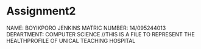 # Assignment2
NAME:            BOYIKPORO  JENKINS
MATRIC NUMBER:   14/095244013
DEPARTMENT:      COMPUTER SCIENCE
//THIS IS A FILE TO REPRESENT THE HEALTHPROFILE OF UNICAL TEACHING HOSPITAL
